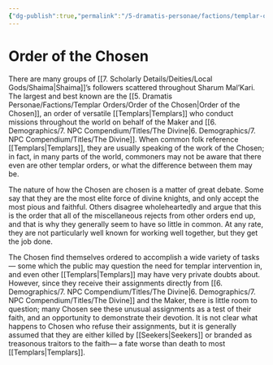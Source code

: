```yaml
---
{"dg-publish":true,"permalink":"/5-dramatis-personae/factions/templar-orders/order-of-the-chosen/","noteIcon":""}
---
```


# Order of the Chosen

There are many groups of [[7. Scholarly Details/Deities/Local Gods/Shaima\|Shaima]]’s followers scattered throughout Sharum Mal’Kari. The largest and best known are the [[5. Dramatis Personae/Factions/Templar Orders/Order of the Chosen\|Order of the Chosen]], an order of versatile [[Templars\|Templars]] who conduct missions throughout the world on behalf of the Maker and [[6. Demographics/7. NPC Compendium/Titles/The Divine\|6. Demographics/7. NPC Compendium/Titles/The Divine]]. When common folk reference [[Templars\|Templars]], they are usually speaking of the work of the Chosen; in fact, in many parts of the world, commoners may not be aware that there even are other templar orders, or what the difference between them may be.

The nature of how the Chosen are chosen is a matter of great debate. Some say that they are the most elite force of divine knights, and only accept the most pious and faithful. Others disagree wholeheartedly and argue that this is the order that all of the miscellaneous rejects from other orders end up, and that is why they generally seem to have so little in common. At any rate, they are not particularly well known for working well together, but they get the job done.

The Chosen find themselves ordered to accomplish a wide variety of tasks— some which the public may question the need for templar intervention in, and even other [[Templars\|Templars]] may have very private doubts about. However, since they receive their assignments directly from [[6. Demographics/7. NPC Compendium/Titles/The Divine\|6. Demographics/7. NPC Compendium/Titles/The Divine]] and the Maker, there is little room to question; many Chosen see these unusual assignments as a test of their faith, and an opportunity to demonstrate their devotion. It is not clear what happens to Chosen who refuse their assignments, but it is generally assumed that they are either killed by [[Seekers\|Seekers]] or branded as treasonous traitors to the faith— a fate worse than death to most [[Templars\|Templars]].